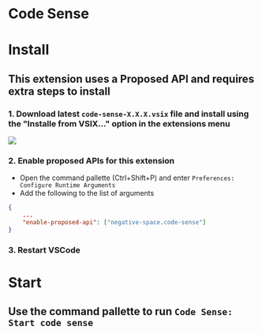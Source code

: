 # Code Sense

# Install

## This extension uses a Proposed API and requires extra steps to install


### 1. Download latest `code-sense-X.X.X.vsix` file and install using the "Installe from VSIX..." option in the extensions menu

![](https://code-sense.s3.amazonaws.com/vsix-install-steps.jpg)

### 2. Enable proposed APIs for this extension

- Open the command pallette (Ctrl+Shift+P) and enter `Preferences: Configure Runtime Arguments`
- Add the following to the list of arguments

```json
{
    ...
    "enable-proposed-api": ["negative-space.code-sense"]
}
```

### 3. Restart VSCode


# Start 

## Use the command pallette to run `Code Sense: Start code sense`

